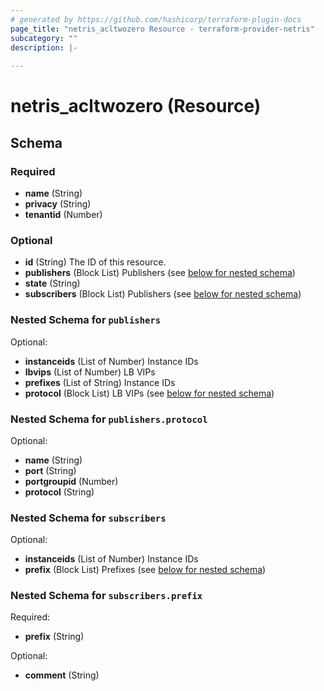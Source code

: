 ```yaml
---
# generated by https://github.com/hashicorp/terraform-plugin-docs
page_title: "netris_acltwozero Resource - terraform-provider-netris"
subcategory: ""
description: |-
  
---
```


# netris_acltwozero (Resource)





<!-- schema generated by tfplugindocs -->
## Schema

### Required

- **name** (String)
- **privacy** (String)
- **tenantid** (Number)

### Optional

- **id** (String) The ID of this resource.
- **publishers** (Block List) Publishers (see [below for nested schema](#nestedblock--publishers))
- **state** (String)
- **subscribers** (Block List) Publishers (see [below for nested schema](#nestedblock--subscribers))

<a id="nestedblock--publishers"></a>
### Nested Schema for `publishers`

Optional:

- **instanceids** (List of Number) Instance IDs
- **lbvips** (List of Number) LB VIPs
- **prefixes** (List of String) Instance IDs
- **protocol** (Block List) LB VIPs (see [below for nested schema](#nestedblock--publishers--protocol))

<a id="nestedblock--publishers--protocol"></a>
### Nested Schema for `publishers.protocol`

Optional:

- **name** (String)
- **port** (String)
- **portgroupid** (Number)
- **protocol** (String)



<a id="nestedblock--subscribers"></a>
### Nested Schema for `subscribers`

Optional:

- **instanceids** (List of Number) Instance IDs
- **prefix** (Block List) Prefixes (see [below for nested schema](#nestedblock--subscribers--prefix))

<a id="nestedblock--subscribers--prefix"></a>
### Nested Schema for `subscribers.prefix`

Required:

- **prefix** (String)

Optional:

- **comment** (String)


